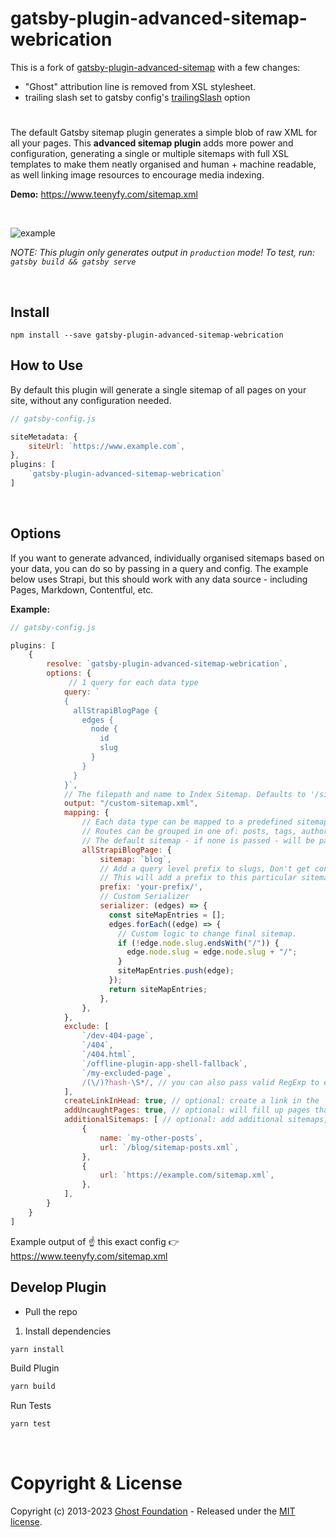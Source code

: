 # gatsby-plugin-advanced-sitemap-webrication

This is a fork of [gatsby-plugin-advanced-sitemap](https://github.com/tryghost/gatsby-plugin-advanced-sitemap) with a few changes:

-   "Ghost" attribution line is removed from XSL stylesheet.
-   trailing slash set to gatsby config's [trailingSlash](https://www.gatsbyjs.com/docs/reference/release-notes/v4.7/#trailingslash-option) option

#

The default Gatsby sitemap plugin generates a simple blob of raw XML for all your pages. This **advanced sitemap plugin** adds more power and configuration, generating a single or multiple sitemaps with full XSL templates to make them neatly organised and human + machine readable, as well linking image resources to encourage media indexing.

**Demo:** https://www.teenyfy.com/sitemap.xml

&nbsp;

![example](https://teenyfy-assets.s3.amazonaws.com/screenshots/sitemap-screenshot-3.png)

_NOTE: This plugin only generates output in `production` mode! To test, run: `gatsby build && gatsby serve`_

&nbsp;

## Install

`npm install --save gatsby-plugin-advanced-sitemap-webrication`

## How to Use

By default this plugin will generate a single sitemap of all pages on your site, without any configuration needed.

```javascript
// gatsby-config.js

siteMetadata: {
    siteUrl: `https://www.example.com`,
},
plugins: [
    `gatsby-plugin-advanced-sitemap-webrication`
]
```

&nbsp;

## Options

If you want to generate advanced, individually organised sitemaps based on your data, you can do so by passing in a query and config. The example below uses Strapi, but this should work with any data source - including Pages, Markdown, Contentful, etc.

**Example:**

```javascript
// gatsby-config.js

plugins: [
    {
        resolve: `gatsby-plugin-advanced-sitemap-webrication`,
        options: {
             // 1 query for each data type
            query: `
            {
              allStrapiBlogPage {
                edges {
                  node {
                    id
                    slug
                  }
                }
              }
            }`,
            // The filepath and name to Index Sitemap. Defaults to '/sitemap.xml'.
            output: "/custom-sitemap.xml",
            mapping: {
                // Each data type can be mapped to a predefined sitemap
                // Routes can be grouped in one of: posts, tags, authors, pages, or a custom name
                // The default sitemap - if none is passed - will be pages
                allStrapiBlogPage: {
                    sitemap: `blog`,
                    // Add a query level prefix to slugs, Don't get confused with global path prefix from Gatsby
                    // This will add a prefix to this particular sitemap only
                    prefix: 'your-prefix/',
                    // Custom Serializer
                    serializer: (edges) => {
                      const siteMapEntries = [];
                      edges.forEach((edge) => {
                        // Custom logic to change final sitemap.
                        if (!edge.node.slug.endsWith("/")) {
                          edge.node.slug = edge.node.slug + "/";
                        }
                        siteMapEntries.push(edge);
                      });
                      return siteMapEntries;
                    },
                },
            },
            exclude: [
                `/dev-404-page`,
                `/404`,
                `/404.html`,
                `/offline-plugin-app-shell-fallback`,
                `/my-excluded-page`,
                /(\/)?hash-\S*/, // you can also pass valid RegExp to exclude internal tags for example
            ],
            createLinkInHead: true, // optional: create a link in the `<head>` of your site
            addUncaughtPages: true, // optional: will fill up pages that are not caught by queries and mapping and list them under `sitemap-pages.xml`
            additionalSitemaps: [ // optional: add additional sitemaps, which are e. g. generated somewhere else, but need to be indexed for this domain
                {
                    name: `my-other-posts`,
                    url: `/blog/sitemap-posts.xml`,
                },
                {
                    url: `https://example.com/sitemap.xml`,
                },
            ],
        }
    }
]
```

Example output of ☝️ this exact config 👉 https://www.teenyfy.com/sitemap.xml

## Develop Plugin

-   Pull the repo

1. Install dependencies

```bash
yarn install
```

Build Plugin

```bash
yarn build
```

Run Tests

```bash
yarn test
```

&nbsp;

# Copyright & License

Copyright (c) 2013-2023 [Ghost Foundation](https://ghost.org/) - Released under the [MIT license](LICENSE).
